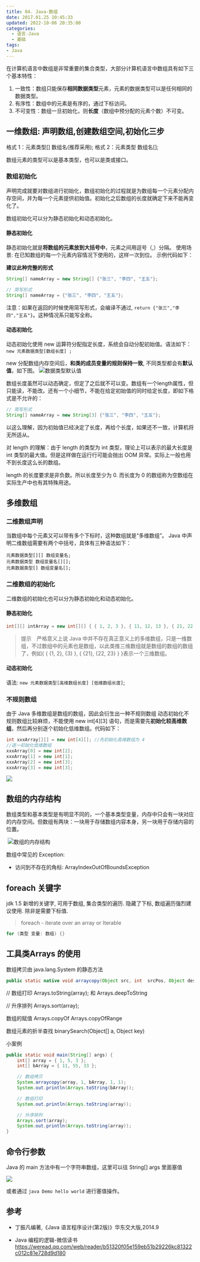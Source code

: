 ```yaml
---
title: 04. Java-数组
date: 2017.01.25 10:45:33
updated: 2022-10-06 20:35:00
categories:
  - 语言-Java
  - 基础
tags:
- Java
---
```


在计算机语言中数组是非常重要的集合类型，大部分计算机语言中数组具有如下三个基本特性：

1. 一致性：数组只能保存**相同数据类型**元素，元素的数据类型可以是任何相同的数据类型。
2. 有序性：数组中的元素是有序的，通过下标访问。
3. 不可变性：数组一旦初始化，则**长度**（数组中预分配的元素个数）不可变。

## 一维数组: 声明数组,创建数组空间,初始化三步

格式 1：元素类型[] 数组名(推荐采用);
格式 2：元素类型 数组名[];

数组元素的类型可以是基本类型，也可以是类或接口。

### 数组初始化

声明完成就要对数组进行初始化，数组初始化的过程就是为数组每一个元素分配内存空间，并为每一个元素提供初始值。初始化之后数组的长度就确定下来不能再变化了。

数组初始化可以分为静态初始化和动态初始化。

#### 静态初始化

静态初始化就是**将数组的元素放到大括号中**，元素之间用逗号（,）分隔。
使用场景: 在已知数组的每一个元素内容情况下使用的，这样一次到位。
示例代码如下：

**建议此种完整的形式**

```java
String[] nameArray = new String[] {"张三", "李四", "王五"};
```

<!-- more -->

```java
// 简写形式
String[] nameArray = {"张三", "李四", "王五"};
```

注意：如果在返回的时候使用简写形式，会编译不通过, `return {"张三","李四","王五"}`。这种情况系只能写全称。

#### 动态初始化

动态初始化使用 new 运算符分配指定长度，系统会自动分配初始值。语法如下：`new 元素数据类型[数组长度] ;`

new 分配数组内存空间后，**和类的成员变量的规则保持一致**, 不同类型都会有**默认值**，如下图。
![数据类型默认值](https://upload-images.jianshu.io/upload_images/1662509-4087e8f4537c5156.png?imageMogr2/auto-orient/strip%7CimageView2/2/w/1240)

数组长度虽然可以动态确定，但定了之后就不可以变。数组有一个length属性，但只能读，不能改。还有一个小细节，不能在给定初始值的同时给定长度，即如下格式是不允许的：

```java
// 简写形式
String[] nameArray = new String[3] {"张三", "李四", "王五"};
```

以这么理解，因为初始值已经决定了长度，再给个长度，如果还不一致，计算机将无所适从。

对 length 的理解：由于 length 的类型为 int 类型，理论上可以表示的最大长度是 int 类型的最大值。但是这样做在运行行可能会抛出 OOM 异常。实际上一般也用不到长度这么长的数组。

length 的长度要求是非负数。所以长度至少为 0. 而长度为 0 的数组称为空数组在实际生产中也有其特殊用途。

## 多维数组

### 二维数组声明

当数组中每个元素又可以带有多个下标时，这种数组就是“多维数组”。
Java 中声明二维数组需要有两个中括号，具体有三种语法如下：

```text
元素数据类型[][] 数组变量名;
元素数据类型 数组变量名[][];
元素数据类型[] 数组变量名[];
```

### 二维数组的初始化

二维数组的初始化也可以分为静态初始化和动态初始化。

#### 静态初始化

```java
int[][] intArray = new int[][] { { 1, 2, 3 }, { 11, 12, 13 }, { 21, 22, 23 }};
```

> 提示　严格意义上说 Java 中并不存在真正意义上的多维数组，只是一维数组，不过数组中的元素也是数组，以此类推三维数组就是数组的数组的数组了，例如{ { {1, 2}, {3} }, { {21}, {22, 23} } }表示一个三维数组。

#### 动态初始化

语法: `new 元素数据类型[高维数组长度] [低维数组长度]`;

### 不规则数组

由于 Java 多维数组是数组的数组，因此会衍生出一种不规则数组
动态初始化不规则数组比较麻烦，不能使用 new int[4][3] 语句，而是需要先**初始化较高维数组**，然后再分别逐个初始化低维数组。代码如下：

```java
int xxxArray[][] = new int[4][]; //先初始化高维数组为 4
//逐一初始化低维数组
xxxArray[0] = new int[2];
xxxArray[1] = new int[1];
xxxArray[2] = new int[3];
xxxArray[3] = new int[3];
```

![](https://upload-images.jianshu.io/upload_images/1662509-e1054034bc816264.png?imageMogr2/auto-orient/strip%7CimageView2/2/w/1240)

## 数组的内存结构

数组类型和基本类型是有明显不同的，一个基本类型变量，内存中只会有一块对应的内存空间。但数组有两块：一块用于存储数组内容本身，另一块用于存储内容的位置。

 ![数组的内存结构](http://upload-images.jianshu.io/upload_images/1662509-961f0a169874ae4c.png?imageMogr2/auto-orient/strip%7CimageView2/2/w/1240)

数组中常见的 Exception:

* 访问到不存在的角标: ArrayIndexOutOfBoundsException

## foreach 关键字

jdk 1.5 新增的关键字, 可用于数组, 集合类型的遍历. 隐藏了下标, 数组遍历强烈建议使用. 除非是需要下标值.

> foreach - iterate over an array or Iterable

```java
for (类型 变量: 数组) {}
```

## 工具类Arrays 的使用

数组拷贝由 java.lang.System 的静态方法

```java
public static native void arraycopy(Object src, int  srcPos, Object dest, int destPos, int length)
```

// 数组打印
Arrays.toString(array);
和 Arrays.deepToString

// 升序排列
Arrays.sort(array);

数组的赋值
Arrays.copyOf
Arrays.copyOfRange

数组元素的折半查找
binarySearch(Object[] a, Object key)

小案例

```java
public static void main(String[] args) {
    int[] array = { 1, 5, 3 };
    int[] bArray = { 11, 55, 33 };

    // 数组拷贝
    System.arraycopy(array, 1, bArray, 1, 1);
    System.out.println(Arrays.toString(bArray));

    // 数组打印
    System.out.println(Arrays.toString(array));

    // 升序排列
    Arrays.sort(array);
    System.out.println(Arrays.toString(array));
}
```

## 命令行参数

Java 的 main 方法中有一个字符串数组，这里可以往 String[] args 里面塞值

![](https://upload-images.jianshu.io/upload_images/1662509-270a9070d9606eea.png?imageMogr2/auto-orient/strip%7CimageView2/2/w/1240)

或者通过 `java Demo hello world` 进行塞值操作。

## 参考

* 丁振凡编著,《Java 语言程序设计(第2版)》华东交大版,2014.9

* Java 编程的逻辑-微信读书
<https://weread.qq.com/web/reader/b51320f05e159eb51b29226kc81322c012c81e728d9d180>
